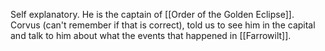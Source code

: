 Self explanatory. He is the captain of [[Order of the Golden Eclipse]]. Corvus (can't remember if that is correct), told us to see him in the capital and talk to him about what the events that happened in [[Farrowilt]].